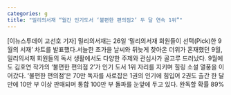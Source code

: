 ```yaml
---
categories: g
title: "밀리의서재 “월간 인기도서 ‘불편한 편의점2’ 두 달 연속 1위”"
---
```

[이뉴스투데이 고선호 기자] 밀리의서재는 26일 ‘밀리의서재 회원들이 선택(Pick)한 9월의 서재’ 차트를 발표했다.서늘한 초가을 날씨와 뒤늦게 찾아온 더위가 혼재했던 9월, 밀리의서재 회원들의 독서 생활에서도 다양한 주제와 관심사가 골고루 드러났다. 9월에도 김호연 작가의 ‘불편한 편의점 2’가 인기 도서 1위 자리를 지키며 힐링 소설 열풍을 이어갔다. ‘불편한 편의점’은 70만 독자를 사로잡은 1권의 인기에 힘입어 2권도 출간 한 달 만에 10만 부 이상 판매되며 통합 100만 부 돌파를 눈앞에 두고 있다. 완독할 확률 89%